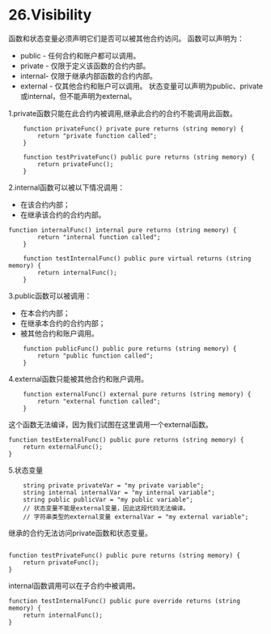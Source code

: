 # 26.Visibility
函数和状态变量必须声明它们是否可以被其他合约访问。
函数可以声明为：

* public - 任何合约和账户都可以调用。
* private - 仅限于定义该函数的合约内部。
* internal- 仅限于继承内部函数的合约内部。
* external - 仅其他合约和账户可以调用。
状态变量可以声明为public、private或internal，但不能声明为external。

1.private函数只能在此合约内被调用,继承此合约的合约不能调用此函数。
```solidity
    function privateFunc() private pure returns (string memory) {
        return "private function called";
    }

    function testPrivateFunc() public pure returns (string memory) {
        return privateFunc();
    }
```
2.internal函数可以被以下情况调用：
* 在该合约内部；
* 在继承该合约的合约内部。
```solidity
function internalFunc() internal pure returns (string memory) {
        return "internal function called";
    }

    function testInternalFunc() public pure virtual returns (string memory) {
        return internalFunc();
    }
```
3.public函数可以被调用：
* 在本合约内部；
* 在继承本合约的合约内部；
* 被其他合约和账户调用。
```solidity
    function publicFunc() public pure returns (string memory) {
        return "public function called";
    }
```
4.external函数只能被其他合约和账户调用。
```solidity
    function externalFunc() external pure returns (string memory) {
        return "external function called";
    }
```
这个函数无法编译，因为我们试图在这里调用一个external函数。
```solidity
function testExternalFunc() public pure returns (string memory) {
    return externalFunc();
}
```
5.状态变量
```solidity
    string private privateVar = "my private variable";
    string internal internalVar = "my internal variable";
    string public publicVar = "my public variable";
    // 状态变量不能是external变量，因此这段代码无法编译。
    // 字符串类型的external变量 externalVar = "my external variable";
```

继承的合约无法访问private函数和状态变量。
```solidity

function testPrivateFunc() public pure returns (string memory) {
    return privateFunc();
}
```
internal函数调用可以在子合约中被调用。
```solidity
function testInternalFunc() public pure override returns (string memory) {
    return internalFunc();
}
```